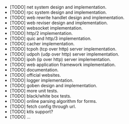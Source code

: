* [TODO] net system design and implementation.
* [TODO] rpc system design and implementation.
* [TODO] web rewrite handlet design and implementation.
* [TODO] web reviser design and implementation.
* [TODO] websocket implementation.
* [TODO] http/2 implementation.
* [TODO] quic and http/3 implementation.
* [TODO] cacher implementation.
* [TODO] tcpoh (tcp over http) server implementation.
* [TODO] udpoh (udp over http) server implementation.
* [TODO] ipoh (ip over http) server implementation.
* [TODO] web application framework implementation.
* [TODO] documentation.
* [TODO] official websites.
* [TODO] logger implementation.
* [TODO] goben design and implementation.
* [TODO] more unit tests.
* [TODO] black/white box tests.
* [TODO] online parsing algorithm for forms.
* [TODO] fetch config through url.
* [TODO] ktls support?
* [TODO] ...

